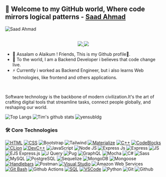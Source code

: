 ## 👋 Welcome to my GitHub world, Where code mirrors logical patterns - [Saad Ahmad](https://github.com/SaadAhmad67)


![Saad Ahmad](https://readme-typing-svg.demolab.com/?font=Consolas&weight=600&pause=1000&color=F58A02&center=true&vCenter=true&width=435&lines=I+am+Backend+Developer)


<p align="center"><br/>
 <a href="https://www.linkedin.com/in/saadahmad67/">
  <img src="https://img.shields.io/badge/linkedin-Saad%20Ahmad-blue?style=flat-square&logo=linkedin">
 </a>
 <a href="mailto:isaadahmadkhan@gmail.com">
  <img src="https://img.shields.io/badge/Email-isaadahmadkhan@%40gmail.com-red?style=flat-square&logo=gmail&logoColor=white">
 </a>
</p>

- 🔭 Assalam o Alaikum ! Friends, This is my Github profile👋.
- 🌱 To the world, I am a Backend Developer i believes that code change live.
- ⚡ Currently i worked as Backend Engineer, but i also learns Web technologies, like frontend and others applications. 
<br>

Software technology is the backbone of modern civilization.It's the art of crafting digital tools that streamline tasks, connect people globally, and reshaping our world.
<br>
<!-- https://github.com/anuraghazra/github-readme-stats -->
![Top Langs](https://github-readme-stats.vercel.app/api/top-langs/?username=SaadAhmad67&theme=tokyonight&count_private=true&langs_count=8&layout=compact&hide=ASP.NET,ShaderLab,c,Jupyter%20Notebook,Ada)
![Tim's github stats](https://github-readme-stats.vercel.app/api/?username=SaadAhmad67&show_icons=true&theme=tokyonight&count_private=true&hide_rank=true&line_height=24) <!--&hide=contribs -->
<img src="https://github-readme-streak-stats.herokuapp.com/?user=SaadAhmad67&theme=react&hide_border=false" alt="yensubldg" />
<br>

### 🛠️ Core Technologies
<!-- https://github.com/simple-icons/simple-icons/blob/develop/slugs.md -->
[![HTML](https://img.shields.io/badge/-HTML-black?style=flat-square&logo=html5)](https://developer.mozilla.org/en-US/docs/Web/HTML)
[![CSS](https://img.shields.io/badge/-CSS-black?style=flat-square&logo=css3)](https://developer.mozilla.org/en-US/docs/Web/CSS)
![Bootstrap](https://img.shields.io/badge/-Bootstrap-black?style=flat-square&logo=Bootstrap)
![Tailwind](https://img.shields.io/badge/-Tailwind%20CSS-black?style=flat-square&logo=tailwindcss)
[![Materialize](https://img.shields.io/badge/-Materialize-black?style=flat-square&logo=materializecss)](https://materializecss.com/)
[![C++](https://img.shields.io/badge/-C++-black?style=flat-square&logo=c%2B%2B)](https://www.cplusplus.com/)
[![CodeBlocks](https://img.shields.io/badge/-CodeBlocks-black?style=flat-square&logo=codeblocks)](http://www.codeblocks.org/)
[![CLion](https://img.shields.io/badge/-CLion-black?style=flat-square&logo=clion)](https://www.jetbrains.com/clion/)
[![DevC++](https://img.shields.io/badge/-DevC++-black?style=flat-square&logo=devcpp)](https://www.bloodshed.net/devcpp.html)
![JavaScript](https://img.shields.io/badge/-JavaScript-black?style=flat-square&logo=javascript) 
![Node JS](https://img.shields.io/badge/-Node_JS-black?style=for-the-badge&logo=nodedotjs) 
![Express Js](https://img.shields.io/badge/-Express-black?style=flat-square&logo=express) 
![Express](https://img.shields.io/badge/-Express-black?style=flat-square&logo=nestjs) 
![ JS](https://img.shields.io/badge/-Next_JS-black?style=for-the-badge&logo=nextdotjs) 
![EJS Express.js](https://img.shields.io/badge/-EJS_Express.js-black?style=flat-square&logo=ejs)
![J Query](https://img.shields.io/badge/-J%20Query-black?style=flat-square&logo=Jquery) 
![Pug](https://img.shields.io/badge/-Pug-black?style=flat-square&logo=pug)
![GraphQL](https://img.shields.io/badge/-Graph%20QL-black?style=flat-square&logo=graphq) 
![Mocha](https://img.shields.io/badge/-Mocha-black?style=flat-square&logo=mocha) 
![C#](https://img.shields.io/badge/-C%23-black?style=flat-square&logo=csharp) 
![Sass](https://img.shields.io/badge/-Sass-black?style=flat-square&logo=sass)
![MySQL](https://img.shields.io/badge/-MySQL-black?style=flat-square&logo=mysql)
![PostgreSQL](https://img.shields.io/badge/-PostgreSQL-black?style=flat-square&logo=postgresql)
![Sequelize](https://img.shields.io/badge/-Sequelize-black?style=flat-square&logo=sequelize)
![MongoDB](https://img.shields.io/badge/-MongoDB-black?style=flat-square&logo=mongodb)
![Mongoose](https://img.shields.io/badge/-Mongoose-black?style=flat-square&logo=mongoose)
[![Handlebars](https://img.shields.io/badge/-Handlebars-black?style=flat-square&logo=handlebars&logoColor=orange)](https://handlebarsjs.com/)
![Postman](https://img.shields.io/badge/-Postman-black?style=flat-square&logo=postman)
[![Visual Studio](https://img.shields.io/badge/-Visual_Studio-black?style=flat-square&logo=visual-studio)](https://visualstudio.microsoft.com/)
![Amazon Web Services](https://img.shields.io/badge/-Amazon%20Web%20Services-black?style=flat-square&logo=amazonaws)
[![Git Bash](https://img.shields.io/badge/-Git_Bash-black?style=flat-square&logo=git)](https://gitforwindows.org/)
![Github Actions](https://img.shields.io/badge/-GitHub%20Actions-black?style=flat-square&logo=githubactions)
[![SQL](https://img.shields.io/badge/-SQL-black?style=flat-square&logo=sql)](https://www.w3schools.com/sql/)
[![VSCode](https://img.shields.io/badge/-VSCode-black?style=flat-square&logo=visual-studio-code)](https://code.visualstudio.com/)
![Python](https://img.shields.io/badge/-Python-black?style=flat-square&logo=python)
![Git](https://img.shields.io/badge/-Git-black?style=flat-square&logo=git) 
![Github](https://img.shields.io/badge/-Github-black?style=flat-square&logo=github) 

<!--
**SaadAhmad67/SaadAhmad67** is a ✨ _special_ ✨ repository because its `README.md` (this file) appears on your GitHub profile.

Here are some ideas to get you started:

- 🔭 I’m currently working on ...
- 🌱 I’m currently learning ...
- 👯 I’m looking to collaborate on ...
- 🤔 I’m looking for help with ...
- 💬 Ask me about ...
- 📫 How to reach me: ...
- 😄 Pronouns: ...
- ⚡ Fun fact: ...
-->
